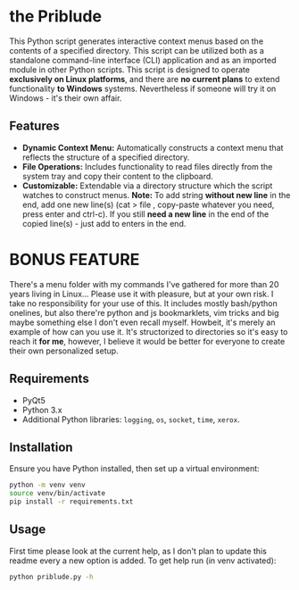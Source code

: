 # the Priblude

This Python script generates interactive context menus based on the contents of a specified directory.
This script can be utilized both as a standalone command-line interface (CLI) application and as an imported module in other Python scripts.
This script is designed to operate **exclusively on Linux platforms**, and there are **no current plans** to extend functionality **to Windows** systems.
Nevertheless if someone will try it on Windows - it's their own affair.

## Features
- **Dynamic Context Menu:** Automatically constructs a context menu that reflects the structure of a specified directory.
- **File Operations:** Includes functionality to read files directly from the system tray and copy their content to the clipboard.
- **Customizable:** Extendable via a directory structure which the script watches to construct menus.
**Note:** To add string **without new line** in the end, add one new line(s) (cat > file , copy-paste whatever you need, press enter and ctrl-c). If you still **need a new line** in the end of the copied line(s) - just add to enters in the end.

# BONUS FEATURE
There's a menu folder with my commands I've gathered for more than 20 years living in Linux... Please use it with pleasure, but at your own risk. I take no responsibility for your use of this.
It includes mostly bash/python onelines, but also there're python and js bookmarklets, vim tricks and big maybe something else I don't even recall myself.
Howbeit, it's merely an example of how can you use it. It's structorized to directories so it's easy to reach it **for me**, however, I believe it would be better for everyone to create their own personalized setup.

## Requirements
- PyQt5
- Python 3.x
- Additional Python libraries: `logging`, `os`, `socket`, `time`, `xerox`.

## Installation

Ensure you have Python installed, then set up a virtual environment:

```bash
python -m venv venv
source venv/bin/activate
pip install -r requirements.txt
```

## Usage

First time please look at the current help, as I don't plan to update this readme every a new option is added. To get help run (in venv activated):
```bash
python priblude.py -h
